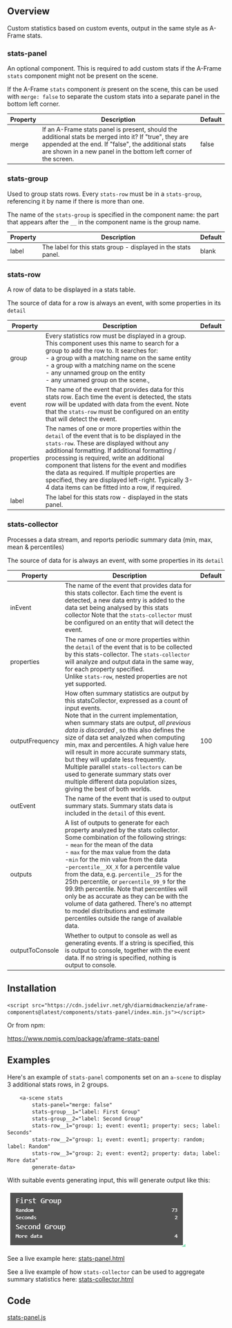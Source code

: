 ## Overview

Custom statistics based on custom events, output in the same style as A-Frame stats.

### stats-panel

An optional component.  This is required to add custom stats if the A-Frame `stats` component might not be present on the scene.

If the A-Frame `stats` component *is* present on the scene, this can be used with `merge: false` to separate the custom stats into a separate panel in the bottom left corner.

| Property | Description                                                  | Default |
| -------- | ------------------------------------------------------------ | ------- |
| merge    | If an A-Frame stats panel is present, should the additional stats be merged into it?  If "true", they are appended at the end.  If "false", the additional stats are shown in a new panel in the bottom left corner of the screen. | false   |

### stats-group

Used to group stats rows.  Every `stats-row` must be in a `stats-group`, referencing it by name if there is more than one.

The name of the `stats-group` is specified in the component name: the part that appears after the `__` in the component name is the group name.

| Property | Description                                                  | Default |
| -------- | ------------------------------------------------------------ | ------- |
| label    | The label for this stats group - displayed in the stats panel. | blank   |

### stats-row

A row of data to be displayed in a stats table.

The source of data for a row is always an event, with some properties in its `detail`

| Property   | Description                                                  | Default |
| ---------- | ------------------------------------------------------------ | ------- |
| group      | Every statistics row must be displayed in a group.<br />This component uses this name to search for a group to add the row to.  It searches for:<br />- a group with a matching name on the same entity<br />- a group with a matching name on the scene<br />- any unnamed group on the entity<br />- any unnamed group on the scene., |         |
| event      | The name of the event that provides data for this stats row.  Each time the event is detected, the stats row will be updated with data from the event.  Note that the `stats-row` must be configured on an entity that will detect the event. |         |
| properties | The names of one or more properties within the `detail` of the event that is to be displayed in the `stats-row`.  These are displayed without any additional formatting.  If additional formatting / processing is required, write an additional component that listens for the event and modifies the data as required.  If multiple properties are specified, they are displayed left-right.  Typically 3-4 data items can be fitted into a row, if required. |         |
| label      | The label for this stats row - displayed in the stats panel. |         |



### stats-collector

Processes a data stream, and reports periodic summary data (min, max, mean & percentiles)

The source of data for is always an event, with some properties in its `detail`

| Property        | Description                                                  | Default |
| --------------- | ------------------------------------------------------------ | ------- |
| inEvent         | The name of the event that provides data for this stats collector.  Each time the event is detected, a new data entry is added to the data set being analysed by this stats collector  Note that the `stats-collector` must be configured on an entity that will detect the event. |         |
| properties      | The names of one or more properties within the `detail` of the event that is to be collected by this stats-collector.  The `stats-collector` will analyze and output data in the same way, for each property specified.<br />Unlike `stats-row`, nested properties are not yet supported. |         |
| outputFrequency | How often summary statistics are output by this statsCollector, expressed as a count of input events.<br />Note that in the current implementation, when summary stats are output, *all previous data is discarded* , so this also defines the size of data set analyzed when computing min, max and percentiles.  A high value here will result in more accurate summary stats, but they will update less frequently.<br />Multiple parallel `stats-collectors` can be used to generate summary stats over multiple different data population sizes, giving the best of both worlds. | 100     |
| outEvent        | The name of the event that is used to output summary stats.  Summary stats data is included in the `detail` of this event. |         |
| outputs         | A list of outputs to generate for each property analyzed by the stats collector.  Some combination of the following strings:<br />- `mean` for the mean of the data<br />- `max` for the max value from the data<br />-`min` for the min value from the data<br />-`percentile__XX_X` for a percentile value from the data, e.g. `percentile__25` for the 25th percentile, or `percentile_99_9` for the 99.9th percentile.  Note that percentiles will only be as accurate as they can be with the volume of data gathered.  There's no attempt to model distributions and estimate percentiles outside the range of available data. |         |
| outputToConsole | Whether to output to console as well as generating events.  If a string is specified, this is output to console, together with the event data.  If no string is specified, nothing is output to console. |         |



## Installation

```
<script src="https://cdn.jsdelivr.net/gh/diarmidmackenzie/aframe-components@latest/components/stats-panel/index.min.js"></script>
```



Or from npm:

https://www.npmjs.com/package/aframe-stats-panel



## Examples

Here's an example of `stats-panel` components set on an `a-scene` to display 3 additional stats rows, in 2 groups.

```
    <a-scene stats
        stats-panel="merge: false"
        stats-group__1="label: First Group"
        stats-group__2="label: Second Group"
        stats-row__1="group: 1; event: event1; property: secs; label: Seconds"
        stats-row__2="group: 1; event: event1; property: random; label: Random"
        stats-row__3="group: 2; event: event2; property: data; label: More data"
        generate-data>
```

With suitable events generating input, this will generate output like this:

![image-20221106161718921](image-20221106161718921.png)

See a live example here: [stats-panel.html](https://diarmidmackenzie.github.io/aframe-components/component-usage/stats-panel.html)

See a live example of how `stats-collector` can be used to aggregate summary statistics here: [stats-collector.html](https://diarmidmackenzie.github.io/aframe-components/component-usage/stats-collector.html)

## Code

  [stats-panel.js](https://github.com/diarmidmackenzie/aframe-components/blob/main/components/stats-panel/index.js)